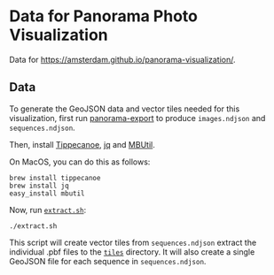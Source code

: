 # Data for Panorama Photo Visualization

Data for https://amsterdam.github.io/panorama-visualization/.

##  Data

To generate the GeoJSON data and vector tiles needed for this visualization, first run [panorama-export](https://github.com/Amsterdam/panorama-export/) to produce `images.ndjson` and `sequences.ndjson`.

Then, install [Tippecanoe](https://github.com/mapbox/tippecanoe), [jq](https://stedolan.github.io/jq/) and [MBUtil](https://github.com/mapbox/mbutil).

On MacOS, you can do this as follows:

    brew install tippecanoe
    brew install jq
    easy_install mbutil

Now, run [`extract.sh`](extract.sh):

    ./extract.sh

This script will create vector tiles from `sequences.ndjson` extract the individual .pbf files to the [`tiles`](tiles) directory. It will also create a single GeoJSON file for each sequence in `sequences.ndjson`.
